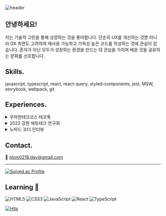 ![header](https://capsule-render.vercel.app/api?type=waving&color=auto&text=Hello%20Everyone👋&fontColor=2B7DE9&animation=fadeIn)

## 안녕하세요!

저는 기술적 고민을 통해 성장하는 것을 좋아합니다. 단순히 UX를 개선하는 것뿐 아니라 DX 측면도 고려하여 재사용 가능하고 가독성 높은 코드를 작성하는 것에 관심이 있습니다. 혼자가 아닌 모두가 성장하는 환경을 만드는 데 관심을 가지며 배운 것을 공유하는 문화를 선호합니다.

## Skills.

javascript, typescript, react, react-query, styled-components, jest, MSW, storybook, webpack, git

## Experiences.

<details>
<summary>우아한테크코스 테코톡</summary>
<div>
리액트에서 Errorboundary를 통해 에러핸들링을 하는 방법을 주제로 테코톡 발표 진행. 복잡 해지는 서비스에 맞게 Custom Error Code를 사용하고 관심사로 분리된 Errorboundary를 어 떻게 프로젝트에 적용할 수 있는지 소개.
  
<a href="https://www.youtube.com/watch?v=89WK1xJ7CMU" target="_blank">테코톡 영상 바로가기</a>
</div>
</details>

<details>
<summary>2022 강원 에듀테크 연구회</summary>
<div>
프로그래밍에 관심이 있는 주변 선생님들 대상으로 프로그래밍을 배울 수 있는 강의를 기획 및 진행. 이를 바탕으로 아침 활동 시간에 활용할 수 있는 단체 숫자야구 게임을 개발.
</div>
</details>

<details>
<summary>노마드 코더 인터뷰</summary>
<div>
온라인 강의 플랫폼이자 개발자 커뮤니티인 nomadcoders에서 인터뷰 진행. 프로그래밍 공부 를 시작한 계기와 티처캔 프로젝트에 대한 경험을 공유.

<a href="https://nomadcoders.co/community/thread/5519" target="_blank">노마드코더 인터뷰 바로가기</a>
</div>
</details>

## Contact.

📧 nlom0218.dev@gmail.com

---

[![Solved.ac Profile](http://mazassumnida.wtf/api/v2/generate_badge?boj=nlom0218)](https://solved.ac/nlom0218/)

## Learning 🚀
![HTML5](https://img.shields.io/badge/HTML-E34F26?style=flat-square&logo=HTML5&logoColor=white)
![CSS3](https://img.shields.io/badge/CSS3-1572B6?style=flat-square&logo=CSS3&logoColor=white)
![JavaScript](https://img.shields.io/badge/JavaScript-F7DF1E?style=flat-square&logo=JavaScript&logoColor=black)
![React](https://img.shields.io/badge/React-61DAFB?style=flat-square&logo=React&logoColor=white)
![TypeScript](https://img.shields.io/badge/TypeScript-3178C6?style=flat-square&logo=TypeScript&logoColor=white)


[![Hits](https://hits.seeyoufarm.com/api/count/incr/badge.svg?url=https%3A%2F%2Fgithub.com%2Fnlom0218&count_bg=%2379C83D&title_bg=%23555555&icon=github.svg&icon_color=%23E7E7E7&title=hits&edge_flat=false)](https://hits.seeyoufarm.com)

